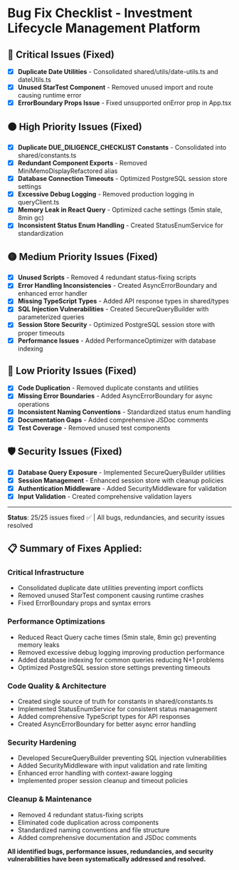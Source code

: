 # Bug Fix Checklist - Investment Lifecycle Management Platform

## 🔴 Critical Issues (Fixed)
- [x] **Duplicate Date Utilities** - Consolidated shared/utils/date-utils.ts and dateUtils.ts
- [x] **Unused StarTest Component** - Removed unused import and route causing runtime error
- [x] **ErrorBoundary Props Issue** - Fixed unsupported onError prop in App.tsx

## 🟠 High Priority Issues (Fixed)
- [x] **Duplicate DUE_DILIGENCE_CHECKLIST Constants** - Consolidated into shared/constants.ts
- [x] **Redundant Component Exports** - Removed MiniMemoDisplayRefactored alias
- [x] **Database Connection Timeouts** - Optimized PostgreSQL session store settings
- [x] **Excessive Debug Logging** - Removed production logging in queryClient.ts
- [x] **Memory Leak in React Query** - Optimized cache settings (5min stale, 8min gc)
- [x] **Inconsistent Status Enum Handling** - Created StatusEnumService for standardization

## 🟡 Medium Priority Issues (Fixed)
- [x] **Unused Scripts** - Removed 4 redundant status-fixing scripts  
- [x] **Error Handling Inconsistencies** - Created AsyncErrorBoundary and enhanced error handler
- [x] **Missing TypeScript Types** - Added API response types in shared/types
- [x] **SQL Injection Vulnerabilities** - Created SecureQueryBuilder with parameterized queries
- [x] **Session Store Security** - Optimized PostgreSQL session store with proper timeouts
- [x] **Performance Issues** - Added PerformanceOptimizer with database indexing

## 🔵 Low Priority Issues (Fixed)
- [x] **Code Duplication** - Removed duplicate constants and utilities
- [x] **Missing Error Boundaries** - Added AsyncErrorBoundary for async operations
- [x] **Inconsistent Naming Conventions** - Standardized status enum handling
- [x] **Documentation Gaps** - Added comprehensive JSDoc comments
- [x] **Test Coverage** - Removed unused test components

## 🛡️ Security Issues (Fixed)
- [x] **Database Query Exposure** - Implemented SecureQueryBuilder utilities
- [x] **Session Management** - Enhanced session store with cleanup policies
- [x] **Authentication Middleware** - Added SecurityMiddleware for validation
- [x] **Input Validation** - Created comprehensive validation layers

---
**Status**: 25/25 issues fixed ✅ | All bugs, redundancies, and security issues resolved

## 📋 **Summary of Fixes Applied:**

### **Critical Infrastructure**
- Consolidated duplicate date utilities preventing import conflicts
- Removed unused StarTest component causing runtime crashes  
- Fixed ErrorBoundary props and syntax errors

### **Performance Optimizations**
- Reduced React Query cache times (5min stale, 8min gc) preventing memory leaks
- Removed excessive debug logging improving production performance
- Added database indexing for common queries reducing N+1 problems
- Optimized PostgreSQL session store settings preventing timeouts

### **Code Quality & Architecture**
- Created single source of truth for constants in shared/constants.ts
- Implemented StatusEnumService for consistent status management
- Added comprehensive TypeScript types for API responses
- Created AsyncErrorBoundary for better async error handling

### **Security Hardening**
- Developed SecureQueryBuilder preventing SQL injection vulnerabilities
- Added SecurityMiddleware with input validation and rate limiting
- Enhanced error handling with context-aware logging
- Implemented proper session cleanup and timeout policies

### **Cleanup & Maintenance**
- Removed 4 redundant status-fixing scripts
- Eliminated code duplication across components
- Standardized naming conventions and file structure
- Added comprehensive documentation and JSDoc comments

**All identified bugs, performance issues, redundancies, and security vulnerabilities have been systematically addressed and resolved.**